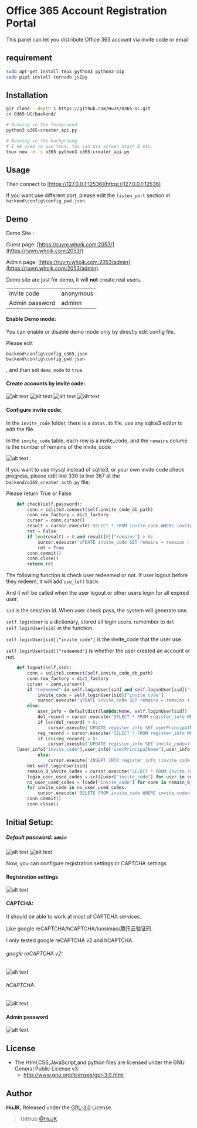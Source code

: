 # Office 365 Account Registration Portal
This panel can let you distribute Office 365 account via invite code or email

## requirement
```bash
sudo apt-get install tmux python3 python3-pip
sudo pip3 install tornado js2py
```

## Installation
```bash
git clone --depth 1 https://github.com/HuJK/O365-UC.git
cd O365-UC/backend/

# Running in the foreground
python3 o365-creater_api.py

# Running in the backgroung
# I am used to use tmux. You can use screen dtach & etc.
tmux new -d -s o365 python3 o365-creater_api.py
```

## Usage
Then connect to [https://127.0.0.1:12536](https://127.0.0.1:12536) 

If you want use different port, please edit the ```listen_port``` section in ```backend\config\config_pwd.json``` 

## Demo
Demo Site :

Guest page:
[https://ruvm.whojk.com:2053/](https://ruvm.whojk.com:2053/)

Admin page:
[https://ruvm.whojk.com:2053/admin](https://ruvm.whojk.com:2053/admin)

Demo site are just for demo, it will **not** create real users.

| | |
|-|-|
|invite code | anonymous|
|Admin password | adminn|

#### Enable Demo mode:
You can enable or disable demo mode only by directly edit config file.

Please edit 
```
backend\config\config_o365.json
backend\config\config_pwd.json
```
, and than set ```demo_mode``` to ```true```.


#### Create accounts by invite code:
![alt text](https://raw.githubusercontent.com/HuJK/O365-UC/master/Screenshots/14.PNG) ![alt text](https://raw.githubusercontent.com/HuJK/O365-UC/master/Screenshots/14-2.PNG)
![alt text](https://raw.githubusercontent.com/HuJK/O365-UC/master/Screenshots/12.PNG)
![alt text](https://raw.githubusercontent.com/HuJK/O365-UC/master/Screenshots/13.PNG)

#### Configure invite code:

In the ```invite_code``` folder, there is a ```datas.db``` file. use any sqlite3 editor to edit the file.

In the ```invite_code``` table, each row is a invite_code, and the ```remains``` colume is the number of remains of the invite_code

![alt text](https://raw.githubusercontent.com/HuJK/O365-UC/master/Screenshots/15.PNG)

If you want to use mysql instead of sqlite3, or your own invite code check progress, please edit line 330 to line 367 at the ```backend/o365_creater_auth.py``` file:

Please return True or False

```python
    def check(self,password):
        conn = sqlite3.connect(self.invite_code_db_path)
        conn.row_factory = dict_factory
        cursor = conn.cursor()
        result = cursor.execute('SELECT * FROM invite_code WHERE invite_code=?',[password]).fetchall()
        ret = False
        if len(result) > 0 and result[0]["remains"] > 0:
            cursor.execute('UPDATE invite_code SET remains = remains - 1 WHERE invite_code=?',[password])
            ret = True
        conn.commit()
        conn.close()
        return ret
```

The following function is check user redeemed or not. If user logout before they redeem, it will add ```use_left``` back. 

And it will be called when the user logout or other users login for all expired user.

```sid``` is the sesstion id. When user check pass, the system will generate one.

```self.loginUser``` is a dictionary, stored all login users. remember to ```del self.loginUser[sid]``` in the function.

```self.loginUser[sid]["invite_code"]``` is the invite_code that the user use.

```self.loginUser[sid]["redeemed"]``` is whether the user created an account or not. 

```python
    def logout(self,sid):
        conn = sqlite3.connect(self.invite_code_db_path)
        conn.row_factory = dict_factory
        cursor = conn.cursor()
        if "redeemed" in self.loginUser[sid] and self.loginUser[sid]["redeemed"] == False:
            invite_code = self.loginUser[sid]["invite_code"]
            cursor.execute('UPDATE invite_code SET remains = remains + 1 WHERE invite_code=?',[invite_code])
        else:
            user_info = defaultdict(lambda:None, self.loginUser[sid])
            del_record = cursor.execute('SELECT * FROM register_info WHERE userPrincipalName=?',[user_info["userPrincipalName"]]).fetchall()
            if len(del_record) > 0:
                cursor.execute('UPDATE register_info SET userPrincipalName=? WHERE id=?',[None,del_record[0]["id"]])
            reg_record = cursor.execute('SELECT * FROM register_info WHERE invite_code=? AND userPrincipalName IS NULL',[user_info["invite_code"]]).fetchall()
            if len(reg_record) > 0:
                cursor.execute('UPDATE register_info SET invite_code=? , userPrincipalName=? , displayName=? , infomation=? WHERE id=?',
    [user_info["invite_code"],user_info["userPrincipalName"],user_info["displayName"],json.dumps(user_info["infomation"],ensure_ascii=False,default=lambda x:str(x)),reg_record[0]["id"]])
            else:
                cursor.execute('INSERT INTO register_info (invite_code,userPrincipalName,displayName,infomation) VALUES (?,?,?,?)',[user_info["invite_code"],user_info["userPrincipalName"],user_info["displayName"],json.dumps(user_info["infomation"],indent=2, ensure_ascii=False,default=lambda x:str(x))])
        del self.loginUser[sid]
        remain_0_invite_codes = cursor.execute('SELECT * FROM invite_code WHERE remains=0').fetchall()
        login_user_used_codes = set([user["invite_code"] for user in self.loginUser.values()])
        no_user_used_codes = [code["invite_code"] for code in remain_0_invite_codes if code["invite_code"] not in login_user_used_codes]
        for invite_code in no_user_used_codes:
            cursor.execute('DELETE FROM invite_code WHERE invite_code=?',[invite_code]).fetchall()
        conn.commit()
        conn.close()
```


## Initial Setup:
 
##### Default password: ```admin```

![alt text](https://raw.githubusercontent.com/HuJK/O365-UC/master/Screenshots/01.PNG)
![alt text](https://raw.githubusercontent.com/HuJK/O365-UC/master/Screenshots/Setup.PNG)

Now, you can configure registration settings or CAPTCHA settings

#### Registration settings

![alt text](https://raw.githubusercontent.com/HuJK/O365-UC/master/Screenshots/09.PNG)

#### CAPTCHA:

It should be able to work at most of CAPTCHA services. 

Like google reCAPTCHA/hCAPTCHA/luosimao/腾讯云验证码. 

I only tested google reCAPTCHA v2 and hCAPTCHA.

###### google reCAPTCHA v2:

![alt text](https://raw.githubusercontent.com/HuJK/O365-UC/master/Screenshots/16.PNG)

###### hCAPTCHA:
![alt text](https://raw.githubusercontent.com/HuJK/O365-UC/master/Screenshots/17.PNG)

#### Admin password

![alt text](https://raw.githubusercontent.com/HuJK/O365-UC/master/Screenshots/10.PNG)

## License

- The Html,CSS,JavaScript,and python files are licensed under the GNU General Public License v3:
  - http://www.gnu.org/licenses/gpl-3.0.html

## Author

**HuJK**, Released under the [GPL-3.0](./LICENSE) License.<br>

> GitHub [@HuJK](https://github.com/HuJK)
